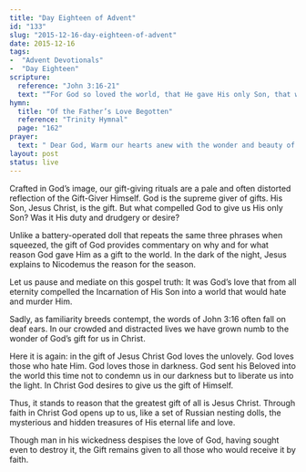```yaml
---
title: "Day Eighteen of Advent"
id: "133"
slug: "2015-12-16-day-eighteen-of-advent"
date: 2015-12-16
tags:
-  "Advent Devotionals"
-  "Day Eighteen"
scripture:
  reference: "John 3:16-21"
  text: "“For God so loved the world, that He gave His only Son, that whoever believes in Him should not perish but have eternal life. For God did not send His Son into the world to condemn the world, but in order that the world might be saved through Him. Whoever believes in Him is not condemned, but whoever does not believe is condemned already, because he has not believed in the name of the only Son of God. And this is the judgment: the light has come into the world, and people loved the darkness rather than the light because their deeds were evil. For everyone who does wicked things hates the light and does not come to the light, lest his deeds should be exposed. But whoever does what is true comes to the light, so that it may be clearly seen that his deeds have been carried out in God.”"
hymn:
  title: "Of the Father’s Love Begotten"
  reference: "Trinity Hymnal"
  page: "162"
prayer:
  text: " Dear God, Warm our hearts anew with the wonder and beauty of Your love for us in Christ. May we receive Him again today like a child, with empty and eager hands. Amen."
layout: post
status: live
---
```


Crafted in God’s image, our gift-giving rituals are a pale and often distorted reflection of the Gift-Giver Himself. God is the supreme giver of gifts. His Son, Jesus Christ, is the gift. But what compelled God to give us His only Son? Was it His duty and drudgery or desire?

Unlike a battery-operated doll that repeats the same three phrases when squeezed, the gift of God provides commentary on why and for what reason God gave Him as a gift to the world. In the dark of the night, Jesus explains to Nicodemus the reason for the season.

Let us pause and mediate on this gospel truth: It was God’s love that from all eternity compelled the Incarnation of His Son into a world that would hate and murder Him.

Sadly, as familiarity breeds contempt, the words of John 3:16 often fall on deaf ears. In our crowded and distracted lives we have grown numb to the wonder of God’s gift for us in Christ.

Here it is again: in the gift of Jesus Christ God loves the unlovely. God loves those who hate Him. God loves those in darkness. God sent his Beloved into the world this time not to condemn us in our darkness but to liberate us into the light. In Christ God desires to give us the gift of Himself.

Thus, it stands to reason that the greatest gift of all is Jesus Christ. Through faith in Christ God opens up to us, like a set of Russian nesting dolls, the mysterious and hidden treasures of His eternal life and love.

Though man in his wickedness despises the love of God, having sought even to destroy it, the Gift remains given to all those who would receive it by faith.
